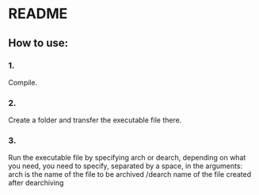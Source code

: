 # README
## How to use:
### 1.
Compile.
### 2.
Create a folder and transfer the executable file there.
### 3.
Run the executable file by specifying arch or dearch, depending on what you need, you need to specify, separated by a space, in the arguments: arch is the name of the file to be archived
/dearch name of the file created after dearchiving
